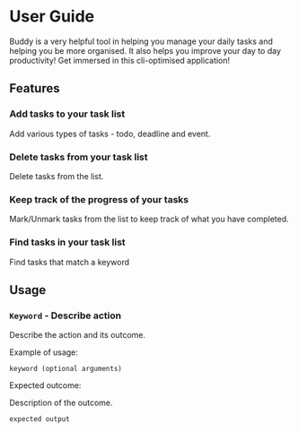 # User Guide

Buddy is a very helpful tool in helping you manage your daily tasks
and helping you be more organised. It also helps you improve your day to day productivity!
Get immersed in this cli-optimised application!

## Features 

### Add tasks to your task list
Add various types of tasks - todo, deadline and event.

### Delete tasks from your task list
Delete tasks from the list.

### Keep track of the progress of your tasks
Mark/Unmark tasks from the list to keep track of what you have completed.

### Find tasks in your task list
Find tasks that match a keyword

## Usage

### `Keyword` - Describe action

Describe the action and its outcome.

Example of usage: 

`keyword (optional arguments)`

Expected outcome:

Description of the outcome.

```
expected output
```
